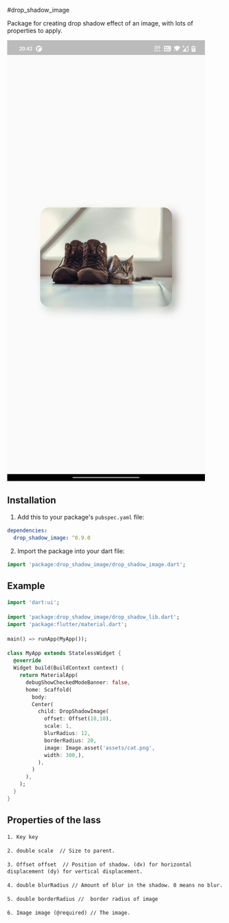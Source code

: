 
#drop_shadow_image

Package for creating drop shadow effect of an image, with lots of properties to apply.

![Example ](https://github.com/saquibansari0101/drop_shadow_image/blob/main/example.jpg)

## Installation

1. Add this to your package's `pubspec.yaml` file:

```yaml
dependencies:
  drop_shadow_image: ^0.9.0
```
2. Import the package into your dart file:

```dart
import 'package:drop_shadow_image/drop_shadow_image.dart';
```
## Example

```dart
import 'dart:ui';

import 'package:drop_shadow_image/drop_shadow_lib.dart';
import 'package:flutter/material.dart';

main() => runApp(MyApp());

class MyApp extends StatelessWidget {
  @override
  Widget build(BuildContext context) {
    return MaterialApp(
      debugShowCheckedModeBanner: false,
      home: Scaffold(
        body:
        Center(
          child: DropShadowImage(
            offset: Offset(10,10),
            scale: 1,
            blurRadius: 12,
            borderRadius: 20,
            image: Image.asset('assets/cat.png',
            width: 300,),
          ),
        )
      ),
    );
  }
}

```

## Properties of the lass
```
1. Key key
 
2. double scale  // Size to parent. 

3. Offset offset  // Position of shadow. (dx) for horizontal displacement (dy) for vertical displacement.

4. double blurRadius // Amount of blur in the shadow. 0 means no blur.

5. double borderRadius //  border radius of image

6. Image image (@required) // The image.
```
